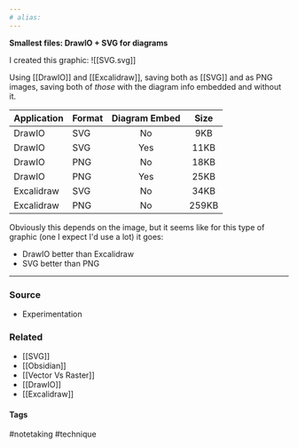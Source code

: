 ```yaml
---
# alias:
---
```

**Smallest files: DrawIO + SVG for diagrams**

I created this graphic:
![[SVG.svg]]

Using [[DrawIO]] and [[Excalidraw]], saving both as [[SVG]] and as PNG images, saving both of *those* with the diagram info embedded and without it. 

| Application | Format | Diagram Embed | Size |
|:--|--|:--:|:--:|
| DrawIO | SVG | No | 9KB |
| DrawIO | SVG | Yes | 11KB |
| DrawIO | PNG | No | 18KB |
| DrawIO | PNG | Yes | 25KB |
| Excalidraw | SVG | No | 34KB | 
| Excalidraw | PNG | No | 259KB |

Obviously this depends on the image, but it seems like for this type of graphic (one I expect I'd use a lot) it goes:
- DrawIO better than Excalidraw
- SVG better than PNG

---
### Source
- Experimentation

### Related
- [[SVG]]
- [[Obsidian]]
- [[Vector Vs Raster]]
- [[DrawIO]]
- [[Excalidraw]]

#### Tags
#notetaking #technique 
